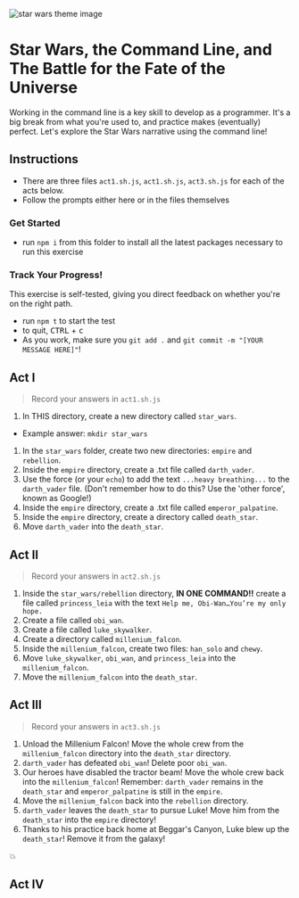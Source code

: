 ![star wars theme image](https://i.ytimg.com/vi/SBW95uQM45U/hqdefault.jpg)

# Star Wars, the Command Line, and The Battle for the Fate of the Universe

Working in the command line is a key skill to develop as a programmer. It's a big break from what you're used to, and practice makes (eventually) perfect. Let's explore the Star Wars narrative using the command line!

## Instructions
* There are three files `act1.sh.js`, `act1.sh.js`, `act3.sh.js` for each of the acts below. 
* Follow the prompts either here or in the files themselves

### Get Started

* run `npm i` from this folder to install all the latest packages necessary to run this exercise

### Track Your Progress!
This exercise is self-tested, giving you direct feedback on whether you're on the right path. 

* run `npm t` to start the test
* to quit, <kbd>CTRL</kbd> + <kbd>c</kbd>
* As you work, make sure you `git add .` and `git commit -m "[YOUR MESSAGE HERE]"`!


## Act I
> Record your answers in `act1.sh.js`

1. In THIS directory, create a new directory called `star_wars`.
  - Example answer: `mkdir star_wars`
1. In the `star_wars` folder, create two new directories: `empire` and `rebellion`.
1. Inside the `empire` directory, create a .txt file called `darth_vader`.
1. Use the force (or your `echo`) to add the text `...heavy breathing...` to the `darth_vader` file. (Don't remember how to do this? Use the 'other force', known as Google!)
1. Inside the `empire` directory, create a .txt file called `emperor_palpatine`.
1. Inside the `empire` directory, create a directory called `death_star`.
1. Move `darth_vader` into the `death_star`.

## Act II
> Record your answers in `act2.sh.js`

1. Inside the `star_wars/rebellion` directory, **IN ONE COMMAND!!** create a file called `princess_leia` with the text `Help me, Obi-Wan…You’re my only hope.`
1. Create a file called `obi_wan`.
1. Create a file called `luke_skywalker`.
1. Create a directory called `millenium_falcon`.
1. Inside the `millenium_falcon`, create two files: `han_solo` and `chewy`.
1. Move `luke_skywalker`, `obi_wan`, and `princess_leia` into the `millenium_falcon`.
1. Move the `millenium_falcon` into the `death_star`.

## Act III
> Record your answers in `act3.sh.js`


1. Unload the Millenium Falcon! Move the whole crew from the `millenium_falcon` directory into the `death_star` directory.
1. `darth_vader` has defeated `obi_wan`! Delete poor `obi_wan`.
1. Our heroes have disabled the tractor beam! Move the whole crew back into the `millenium_falcon`! Remember: `darth_vader` remains in the `death_star` and `emperor_palpatine` is still in the `empire`.
1. Move the `millenium_falcon` back into the `rebellion` directory.
1. `darth_vader` leaves the `death_star` to pursue Luke! Move him from the `death_star` into the `empire` directory!
1. Thanks to his practice back home at Beggar's Canyon, Luke blew up the `death_star`! Remove it from the galaxy!

 :boom:

## Act IV
